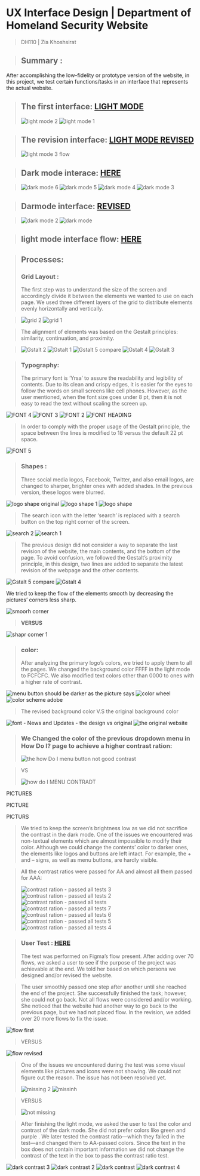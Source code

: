 # UX Interface Design | Department of Homeland Security Website
> DH110 | Zia Khoshsirat


> ## **Summary** : 
After accomplishing the low-fidelity or prototype version of the website, in this project, we test certain functions/tasks in an interface that represents the actual website. 
> ## **The first interface**: [LIGHT MODE](https://www.figma.com/file/EJZ52gsjHjgZnSMh4kaA5j/DH110-Interface-Design-Copy)
> 
> ![light mode 2](https://user-images.githubusercontent.com/46515738/140886789-55178b31-eeb7-4003-89dd-58c2629d2a77.jpg)
![light mode 1](https://user-images.githubusercontent.com/46515738/140886797-092cef67-d168-40db-a522-c7c9751c515a.jpg)

> ## **The revision interface**: [LIGHT MODE REVISED](https://www.figma.com/file/BaGSJtI1LbQYoupUVoPjyp/DH110-Interface-Design-REVISED)
>
>![light mode 3 flow](https://user-images.githubusercontent.com/46515738/140887004-a190b669-1e2d-4790-bf35-d54ad604f2cc.jpg)

>
> ## **Dark mode interace**: [HERE](https://www.figma.com/file/otyK8NtFasqYfVkl6cX63P/DH110-Interface-Design-DARK)

>![dark mode 6](https://user-images.githubusercontent.com/46515738/140887844-1f12f248-d393-4a79-9e31-40bbdb1016a5.jpg)
>![dark mode 5](https://user-images.githubusercontent.com/46515738/140887845-85619c1a-e7ac-4dd1-916a-7fc3fb2a0bcd.jpg)
>![dark mode 4](https://user-images.githubusercontent.com/46515738/140887849-54ee4f5d-6b2f-4e30-95f6-f9ae61bfb209.jpg)
>![dark mode 3](https://user-images.githubusercontent.com/46515738/140887855-74c0b6d5-c31b-47e5-a28a-0947ed71eca2.jpg)


> ## **Darmode interface**: [REVISED](https://www.figma.com/file/jcqGTyY0NyV2aat82ItyAK/DH110-Interface-Design-DARK-REVISED)

>![dark mode 2](https://user-images.githubusercontent.com/46515738/140887277-1c32d938-353d-4fb3-82c1-79ec63a10e34.jpg)
>![dark mode](https://user-images.githubusercontent.com/46515738/140887284-28937ce5-c95c-4d2c-95d5-7694dd886819.jpg)

>
>## **light mode interface flow**: [HERE](https://www.figma.com/proto/BaGSJtI1LbQYoupUVoPjyp/DH110---Interface-Design-(REVISED)?node-id=2%3A2&scaling=scale-down&page-id=0%3A1&starting-point-node-id=2%3A2)



> ## **Processes**:
> 
> ### **Grid Layout** : 
> The first step was to understand the size of the screen and accordingly divide it between the elements we wanted to use on each page. We used three different layers of the grid to distribute elements evenly horizontally and vertically. 

>![grid 2](https://user-images.githubusercontent.com/46515738/140888474-5d34491e-9dee-4f69-ae5a-323866f7db7c.jpg)
>![grid 1](https://user-images.githubusercontent.com/46515738/140888479-f81e350b-4da7-44f2-8c05-c09649dd6f60.jpg)


>The alignment of elements was based on the Gestalt principles: similarity, continuation, and proximity. 

> ![Gstalt 2](https://user-images.githubusercontent.com/46515738/140888759-bf57fe00-06f6-4a8b-b13b-c9aa1c2f5c0c.jpg)
> ![Gstalt 1](https://user-images.githubusercontent.com/46515738/140888750-db5caf13-3ebf-4b34-a5ce-b232f9f75c4c.jpg)
> ![Gstalt 5 compare](https://user-images.githubusercontent.com/46515738/140888753-8f7a4e08-57cf-41e1-a045-7b5a3fb985e5.jpg)
> ![Gstalt 4](https://user-images.githubusercontent.com/46515738/140888755-f42e47c6-1c17-4673-8467-689f9b7c0faa.jpg)
> ![Gstalt 3](https://user-images.githubusercontent.com/46515738/140888756-41860c2e-16a0-40bc-935f-34c645a0088c.jpg)


> ### **Typography**: 
> The primary font is ‘Yrsa’ to assure the readability and legibility of contents. Due to its clean and crispy edges, it is easier for the eyes to follow the words on small screens like cell phones. However, as the user mentioned, when the font size goes under 8 pt, then it is not easy to read the text without scaling the screen up. 

![FONT 4](https://user-images.githubusercontent.com/46515738/140889512-d1b67a9b-6426-4e5f-b2f2-5bf05c156484.jpg)
![FONT 3](https://user-images.githubusercontent.com/46515738/140889516-7da4ece4-d10b-4468-a319-df0d4907457a.jpg)
![FONT 2](https://user-images.githubusercontent.com/46515738/140889518-d4665aed-5323-4a90-a5a0-b3fe32bea9be.jpg)
![FONT HEADING](https://user-images.githubusercontent.com/46515738/140889521-75a73af2-ee8e-496a-9cb6-d3c534abb45b.jpg)


>In order to comply with the proper usage of the Gestalt principle, the space between the lines is modified to 18 versus the default 22 pt space. 

![FONT 5](https://user-images.githubusercontent.com/46515738/140889544-69781466-d75c-44bf-905a-c4682e282ea7.jpg)


> ### **Shapes** : 
> Three social media logos, Facebook, Twitter, and also email logos, are changed to sharper, brighter ones with added shades. In the previous version, these logos were blurred.


![logo shape original ](https://user-images.githubusercontent.com/46515738/140889789-ba4b2523-5029-4ed1-922c-28073ff717a7.jpg)
![logo shape 1](https://user-images.githubusercontent.com/46515738/140889791-5a493ca2-b739-45da-ac95-13bcb3857bd2.jpg)
![logo shape](https://user-images.githubusercontent.com/46515738/140889794-d33e615d-9e30-4f44-96ff-03948a21e618.jpg)

> The search icon with the letter ‘search’ is replaced with a search button on the top right corner of the screen. 

![search 2](https://user-images.githubusercontent.com/46515738/140889918-0cf84a99-7a7a-44be-8b15-5f92ea2de911.jpg)
![search 1](https://user-images.githubusercontent.com/46515738/140889921-a28da71a-94ff-4b62-8a26-247e3374b2f2.jpg)


>The previous design did not consider a way to separate the last revision of the website, the main contents, and the bottom of the page. To avoid confusion, we followed the Gestalt’s proximity principle, in this design, two lines are added to separate the latest revision of the webpage and the other contents. 

![Gstalt 5 compare](https://user-images.githubusercontent.com/46515738/140890127-e275aecb-3d40-4724-8bed-2bdf911fc05c.jpg)
![Gstalt 4](https://user-images.githubusercontent.com/46515738/140890131-2f98653f-5bf3-42de-98ca-f7c93b48423d.jpg)


We tried to keep the flow of the elements smooth by decreasing the pictures’ corners less sharp. 

![smoorh corner](https://user-images.githubusercontent.com/46515738/140890383-4ae05026-c863-404a-be65-2bdbac01d4f0.jpg)

>**VERSUS**
>
![shapr corner 1](https://user-images.githubusercontent.com/46515738/140890388-a0e0b0f3-3fd5-49f3-95fa-035efece57c5.jpg)


> ### **color**: 
> After analyzing the primary logo’s colors, we tried to apply them to all the pages. We changed the background color FFFF in the light mode to FCFCFC. We also modified text colors other than 0000 to ones with a higher rate of contrast. 
> 
![menu button should be darker as the picture says](https://user-images.githubusercontent.com/46515738/140890685-d6bed101-62f3-4502-b2b9-ca65a5713139.jpg)
![color wheel](https://user-images.githubusercontent.com/46515738/140890686-f429d4b9-073b-4b91-a4bc-abba32545e7b.jpg)
![color scheme adobe](https://user-images.githubusercontent.com/46515738/140890691-8ef7c43a-6932-40c3-af9b-7de38a8bfcd1.jpg)

> The revised background color V.S the original background color
> 
![font - News and Updates - the design vs original ](https://user-images.githubusercontent.com/46515738/140891084-9a31f451-a086-4271-a807-cac11767509a.jpg)
![the original website](https://user-images.githubusercontent.com/46515738/140891086-8564e4ef-d936-4616-b8bb-e31237f6f4f8.jpg)

> ### We Changed the color of the previous dropdown menu in How Do I? page to achieve a higher contrast ration:
> 
> ![the how Do I menu button not good contrast](https://user-images.githubusercontent.com/46515738/140891437-b8afd74d-b051-4366-b72d-564395c00d1c.jpg)

> VS
> 
> ![how do I MENU CONTRADT](https://user-images.githubusercontent.com/46515738/140891614-0da76bd4-c6d3-44f0-bc20-3bc1b582a049.jpg)

PICTURES 

PICTURE

PICTURS

> We tried to keep the screen’s brightness low as we did not sacrifice the contrast in the dark mode. One of the issues we encountered was non-textual elements which are almost impossible to modify their color. Although we could change the contents’ color to darker ones, the elements like logos and buttons are left intact. For example, the + and  – signs, as well as menu buttons, are hardly visible. 

>All the contrast ratios were passed for AA and almost all them passed for AAA:
>
>![contrast ration  - passed all tests 3](https://user-images.githubusercontent.com/46515738/140892386-59e73674-cc1e-432c-81be-080088fe1070.jpg)
>![contrast ration  - passed all tests 2](https://user-images.githubusercontent.com/46515738/140892394-bdb700ec-6f51-4a1c-869a-b75b77eb3ce4.jpg)
>![contrast ration  - passed all tests](https://user-images.githubusercontent.com/46515738/140892396-70c6e991-23c0-44e0-9e1b-c738f153a631.jpg)
>![contrast ration  - passed all tests 7](https://user-images.githubusercontent.com/46515738/140892399-caed1f7b-9e63-4845-b0d4-6f02b8065229.jpg)
> ![contrast ration  - passed all tests 6](https://user-images.githubusercontent.com/46515738/140892372-c606667f-5b7d-4f57-9855-f174d28451ff.jpg)
> ![contrast ration  - passed all tests 5](https://user-images.githubusercontent.com/46515738/140892379-9e2e72cb-33e2-4671-a2be-938d7c0c6a6a.jpg)
>![contrast ration  - passed all tests 4](https://user-images.githubusercontent.com/46515738/140892382-1bad0fbd-1a44-4b19-8cbb-d0c84d2ef10d.jpg)


> ### **User Test** : [HERE]()
> The test was performed on Figma’s flow present. After adding over 70 flows, we asked a user to see if the purpose of the project was achievable at the end. We told her based on which persona we designed and/or revised the website. 


> The user smoothly passed one step after another until she reached the end of the project. She successfully finished the task; however, she could not go back. Not all flows were considered and/or working. She noticed that the website had another way to go back to the previous page, but we had not placed flow. In the revision, we added over 20 more flows to fix the issue. 

![flow first](https://user-images.githubusercontent.com/46515738/140893998-37caee0f-ba4f-4302-a187-52090dee93b1.jpg)
>
>VERSUS
>
![flow revised](https://user-images.githubusercontent.com/46515738/140893987-17210de8-6341-473f-bf0f-3c75bc07e6a7.jpg)


> One of the issues we encountered during the test was some visual elements like pictures and icons were not showing. We could not figure out the reason. The issue has not been resolved yet. 
> 
> ![missing 2](https://user-images.githubusercontent.com/46515738/140894704-38bc4e14-2b49-4029-b834-3f7953285b2f.jpg)
![missinh](https://user-images.githubusercontent.com/46515738/140894705-f522d224-ea31-4e73-95a3-4a5d9d23df11.jpg)

>VERSUS
>
> ![not missing](https://user-images.githubusercontent.com/46515738/140894657-5ae533e4-69e5-461c-a271-0f666429b3ae.jpg)


> After finishing the light mode, we asked the user to test the color and contrast of the dark mode. She did not prefer colors like green and purple . We later tested the 
contrast ratio—which they failed in the test—and changed them to AA-passed colors. Since the text in the box does not contain important information we did not change the contrast of the text in the box to pass the contrast ratio test. 

![dark contrast 3](https://user-images.githubusercontent.com/46515738/140896436-4d0678c6-d0db-4144-b5ab-780536b5d13b.jpg)
![dark contrast 2](https://user-images.githubusercontent.com/46515738/140896443-2341721e-fc26-49dd-bfc9-301705e5617d.jpg)
![dark contrast](https://user-images.githubusercontent.com/46515738/140896446-3c3d188b-38f6-4cd0-9438-8632fbf4433e.jpg)
![dark contrast 4](https://user-images.githubusercontent.com/46515738/140896427-79e43614-4ef3-48f4-9ca0-116be32d3f83.jpg)



